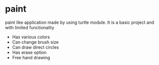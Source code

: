 # paint
paint like application made by using turtle module. 
It is a basic project and with limited functionality 

* Has various colors 
* Can change brush size
* Can draw direct circles
* Has erase option
* Free hand drawing
